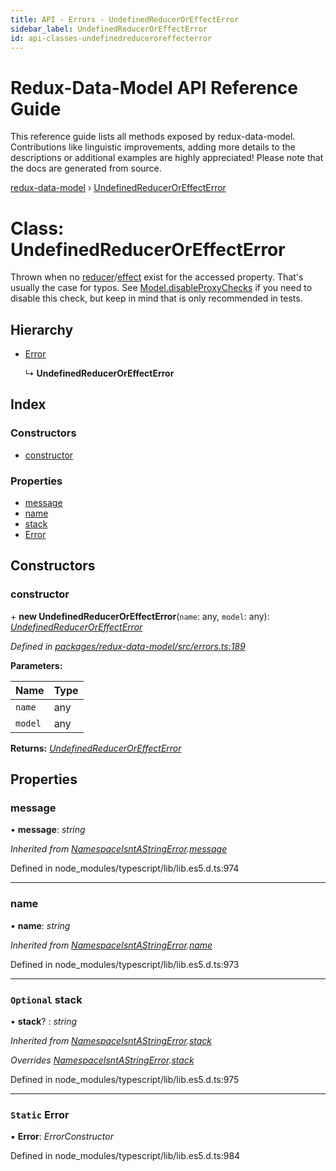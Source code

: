 ```yaml
---
title: API - Errors - UndefinedReducerOrEffectError
sidebar_label: UndefinedReducerOrEffectError
id: api-classes-undefinedreduceroreffecterror
---
```


# Redux-Data-Model API Reference Guide

This reference guide lists all methods exposed by redux-data-model. Contributions like linguistic improvements, adding
more details to the descriptions or additional examples are highly appreciated! Please note that the docs are
generated from source.

[redux-data-model](../README.md) › [UndefinedReducerOrEffectError](undefinedreduceroreffecterror.md)

# Class: UndefinedReducerOrEffectError

Thrown when no [reducer](../interfaces/modeloptions.md#optional-reducers)/[effect](../interfaces/modeloptions.md#optional-effects) exist for the accessed
property. That's usually the case for typos.
See [Model.disableProxyChecks](model.md#static-disableproxychecks) if you need to disable this check,
but keep in mind that is only recommended in tests.

## Hierarchy

* [Error](namespaceisntastringerror.md#static-error)

  ↳ **UndefinedReducerOrEffectError**

## Index

### Constructors

* [constructor](undefinedreduceroreffecterror.md#constructor)

### Properties

* [message](undefinedreduceroreffecterror.md#message)
* [name](undefinedreduceroreffecterror.md#name)
* [stack](undefinedreduceroreffecterror.md#optional-stack)
* [Error](undefinedreduceroreffecterror.md#static-error)

## Constructors

###  constructor

\+ **new UndefinedReducerOrEffectError**(`name`: any, `model`: any): *[UndefinedReducerOrEffectError](undefinedreduceroreffecterror.md)*

*Defined in [packages/redux-data-model/src/errors.ts:189](https://github.com/kayak/redux-data-model/blob/ff5e09a/packages/redux-data-model/src/errors.ts#L189)*

**Parameters:**

Name | Type |
------ | ------ |
`name` | any |
`model` | any |

**Returns:** *[UndefinedReducerOrEffectError](undefinedreduceroreffecterror.md)*

## Properties

###  message

• **message**: *string*

*Inherited from [NamespaceIsntAStringError](namespaceisntastringerror.md).[message](namespaceisntastringerror.md#message)*

Defined in node_modules/typescript/lib/lib.es5.d.ts:974

___

###  name

• **name**: *string*

*Inherited from [NamespaceIsntAStringError](namespaceisntastringerror.md).[name](namespaceisntastringerror.md#name)*

Defined in node_modules/typescript/lib/lib.es5.d.ts:973

___

### `Optional` stack

• **stack**? : *string*

*Inherited from [NamespaceIsntAStringError](namespaceisntastringerror.md).[stack](namespaceisntastringerror.md#optional-stack)*

*Overrides [NamespaceIsntAStringError](namespaceisntastringerror.md).[stack](namespaceisntastringerror.md#optional-stack)*

Defined in node_modules/typescript/lib/lib.es5.d.ts:975

___

### `Static` Error

▪ **Error**: *ErrorConstructor*

Defined in node_modules/typescript/lib/lib.es5.d.ts:984
